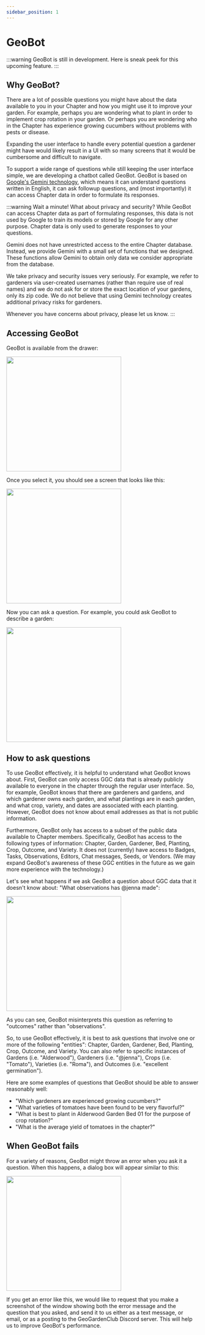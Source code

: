 ```yaml
---
sidebar_position: 1
---
```


# GeoBot

:::warning GeoBot is still in development.  Here is sneak peek for this upcoming feature.
:::

## Why GeoBot?

There are a lot of possible questions you might have about the data available to you in your Chapter and how you might use it to improve your garden. For example, perhaps you are wondering what to plant in order to implement crop rotation in your garden. Or perhaps you are wondering who in the Chapter has experience growing cucumbers without problems with pests or disease.

Expanding the user interface to handle every potential question a gardener might have would likely result in a UI with so many screens that it would be cumbersome and difficult to navigate.

To support a wide range of questions while still keeping the user interface simple, we are developing a chatbot called GeoBot. GeoBot is based on [Google's Gemini technology](https://gemini.google.com/), which means it can understand questions written in English, it can ask followup questions, and (most importantly) it can access Chapter data in order to formulate its responses. 

:::warning Wait a minute! What about privacy and security?
While GeoBot can access Chapter data as part of formulating responses, this data is not used by Google to train its models or stored by Google for any other purpose. Chapter data is only used to generate responses to your questions. 

Gemini does not have unrestricted access to the entire Chapter database. Instead, we provide Gemini with a small set of functions that we designed. These functions allow Gemini to obtain only data we consider appropriate from the database. 

We take privacy and security issues very seriously. For example, we refer to gardeners via user-created usernames (rather than require use of real names) and we do not ask for or store the exact location of your gardens, only its zip code. We do not believe that using Gemini technology creates additional privacy risks for gardeners.

Whenever you have concerns about privacy, please let us know. 
:::

## Accessing GeoBot

GeoBot is available from the drawer:

<img width="300" src="/img/geobot/geobot-drawer.png"/>

Once you select it, you should see a screen that looks like this:

<img width="300" src="/img/geobot/geobot-initial.png"/>

Now you can ask a question. For example, you could ask GeoBot to describe a garden:

<img width="300" src="/img/geobot/geobot-sample-query.png"/>

## How to ask questions

To use GeoBot effectively, it is helpful to understand what GeoBot knows about. First, GeoBot can only access GGC data that is already publicly available to everyone in the chapter through the regular user interface. So, for example, GeoBot knows that there are gardeners and gardens, and which gardener owns each garden, and what plantings are in each garden, and what crop, variety, and dates are associated with each planting.  However, GeoBot does not know about email addresses as that is not public information. 

Furthermore, GeoBot only has access to a subset of the public data available to Chapter members. Specifically, GeoBot has access to the following types of information: Chapter, Garden, Gardener, Bed, Planting, Crop, Outcome, and Variety.  It does not (currently) have access to Badges, Tasks, Observations, Editors, Chat messages, Seeds, or Vendors. (We may expand GeoBot's awareness of these GGC entities in the future as we gain more experience with the technology.)

Let's see what happens if we ask GeoBot a question about GGC data that it doesn't know about: "What observations has @jenna made":

<img width="300" src="/img/geobot/geobot-observation-query.png"/>

As you can see, GeoBot misinterprets this question as referring to "outcomes" rather than "observations". 

So, to use GeoBot effectively, it is best to ask questions that involve one or more of the following "entities": Chapter, Garden, Gardener, Bed, Planting, Crop, Outcome, and Variety.  You can also refer to specific instances of Gardens (i.e. "Alderwood"), Gardeners (i.e. "@jenna"), Crops (i.e. "Tomato"), Varieties (i.e. "Roma"), and Outcomes (i.e. "excellent germination"). 

Here are some examples of questions that GeoBot should be able to answer reasonably well:

* "Which gardeners are experienced growing cucumbers?"
* "What varieties of tomatoes have been found to be very flavorful?"
* "What is best to plant in Alderwood Garden Bed 01 for the purpose of crop rotation?"
* "What is the average yield of tomatoes in the chapter?"

## When GeoBot fails

For a variety of reasons, GeoBot might throw an error when you ask it a question. When this happens, a dialog box will appear similar to this:

<img width="300" src="/img/geobot/geobot-error.png"/>

If you get an error like this, we would like to request that you make a screenshot of the window showing both the error message and the question that you asked, and send it to us either as a text message, or email, or as a posting to the GeoGardenClub Discord server. This will help us to improve GeoBot's performance.




